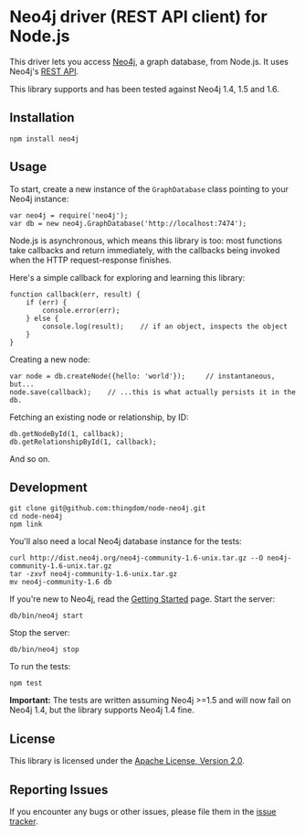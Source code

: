 # Neo4j driver (REST API client) for Node.js

This driver lets you access [Neo4j][neo4j], a graph database, from Node.js.
It uses Neo4j's [REST API][neo4j-rest-api].

This library supports and has been tested against Neo4j 1.4, 1.5 and 1.6.


## Installation

    npm install neo4j


## Usage

To start, create a new instance of the `GraphDatabase` class pointing to your
Neo4j instance:

    var neo4j = require('neo4j');
    var db = new neo4j.GraphDatabase('http://localhost:7474');

Node.js is asynchronous, which means this library is too: most functions take
callbacks and return immediately, with the callbacks being invoked when the
HTTP request-response finishes.

Here's a simple callback for exploring and learning this library:

    function callback(err, result) {
        if (err) {
            console.error(err);
        } else {
            console.log(result);    // if an object, inspects the object
        }
    }

Creating a new node:

    var node = db.createNode({hello: 'world'});     // instantaneous, but...
    node.save(callback);    // ...this is what actually persists it in the db.

Fetching an existing node or relationship, by ID:

    db.getNodeById(1, callback);
    db.getRelationshipById(1, callback);

And so on.


## Development

    git clone git@github.com:thingdom/node-neo4j.git
    cd node-neo4j
    npm link

You'll also need a local Neo4j database instance for the tests:

    curl http://dist.neo4j.org/neo4j-community-1.6-unix.tar.gz --O neo4j-community-1.6-unix.tar.gz
    tar -zxvf neo4j-community-1.6-unix.tar.gz
    mv neo4j-community-1.6 db

If you're new to Neo4j, read the [Getting Started][neo4j-getting-started] page.
Start the server:

    db/bin/neo4j start

Stop the server:

    db/bin/neo4j stop

To run the tests:

    npm test

**Important:** The tests are written assuming Neo4j >=1.5 and will now fail on
Neo4j 1.4, but the library supports Neo4j 1.4 fine.


## License

This library is licensed under the [Apache License, Version 2.0][license].


## Reporting Issues

If you encounter any bugs or other issues, please file them in the
[issue tracker][issue-tracker].


[neo4j]: http://neo4j.org/
[neo4j-rest-api]: http://docs.neo4j.org/chunked/1.6/rest-api.html
[neo4j-getting-started]: http://docs.neo4j.org/chunked/stable/
[issue-tracker]: https://github.com/thingdom/node-neo4j/issues
[license]: http://www.apache.org/licenses/LICENSE-2.0.html

